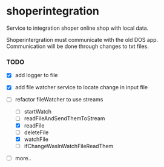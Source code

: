 # shoperintegration
Service to integration shoper online shop with local data.

Shoperintergration must communicate with the old DOS app. Communication will be done through changes to txt files.

### TODO
* [X] add logger to file
* [X] add file watcher service to locate change in input file
* [ ] refactor fileWatcher to use streams
    - [ ] startWatch
    - [ ] readFileAndSendThemToStream
    - [X] readFile
    - [ ] deleteFile
    - [X] watchFile
    - [ ] ifChangeWasInWatchFileReadThem
* [ ] more..

